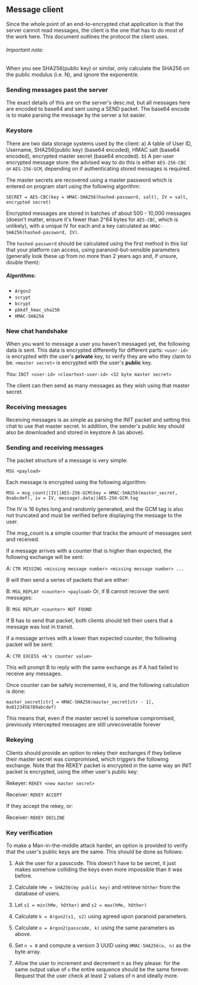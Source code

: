 ## Message client
Since the whole point of an end-to-encrypted chat application is that the server cannot read messages,
the client is the one that has to do most of the work here. This document outlines the protocol the client uses.

###### Important note:
When you see SHA256(public key) or similar, only calculate the SHA256 on the public modulus (i.e. N), and ignore the exponent/e.

### Sending messages past the server
The exact details of this are on the server's desc.md, but all messages here are encoded to base64 
and sent using a SEND packet. The base64 encode is to make parsing the message by the server a lot easier.

### Keystore
There are two data storage systems used by the client:
a) A table of User ID, Username, SHA256(public key) (base64 encoded), HMAC salt (base64 encoded), encrypted master secret (base64 encoded).
b) A per-user encrypted message store: the advised way to do this is either `AES-256-CBC` or `AES-256-GCM`, depending on if authenticating stored messages is required.

The master secrets are recovered using a master password which is entered on program start using the following algorithm:

`SECRET = AES-CBC(key = HMAC-SHA256(hashed-password, salt), IV = salt, encrypted secret)`

Encrypted messages are stored in batches of about 500 - 10,000 messages (doesn't matter, ensure it's fewer than 2^64 bytes for `AES-CBC`, which is unlikely), with a unique IV for each and a key calculated as `HMAC-SHA256(hashed-password, IV)`.

The `hashed-password` should be calculated using the first method in this list that your platform can access, using paranoid-but-sensible parameters (generally look these up from no more than 2 years ago and, if unsure, double them):

##### Algorithms:
- `Argon2`
- `scrypt`
- `bcrypt`
- `pbkdf_hmac_sha256`
- `HMAC-SHA256` 

### New chat handshake
When you want to message a user you haven't messaged yet, the following data is sent.
This data is encrypted differently for different parts:
`<user-id>` is encrypted with the user's **private** key, to verify they are who they claim to be.
`<master secret>` is encrypted with the user's **public** key.

You: `INIT <user-id> <cleartext-user-id> <32 byte master secret> `

The client can then send as many messages as they wish using that master secret.

### Receiving messages
Receiving messages is as simple as parsing the INIT packet and setting this chat to use that master secret.
In addition, the sender's public key should also be downloaded and stored in keystore A (as above).

### Sending and receiving messages
The packet structure of a message is very simple:

`MSG <payload>`

Each message is encrypted using the following algorithm:

`MSG = msg_count||IV||AES-256-GCM(key = HMAC-SHA256(master_secret, 0xabcdef), iv = IV, message).data||AES-256-GCM.tag`

The IV is 16 bytes long and randomly generated, and the GCM tag is also not truncated and must be verified before displaying the message to the user. 

The msg_count is a simple counter that tracks the amount of messages sent and received.

If a message arrives with a counter that is higher than expected, the following exchange will be sent:

A: `CTR MISSING <missing message number> <missing message number> ...`

B will then send a series of packets that are either:

B: `MSG_REPLAY <counter> <payload>`
Or, if B cannot recover the sent messages:

B: `MSG REPLAY <counter> NOT FOUND`

If B has to send that packet, both clients should tell their users that a message was lost in transit.

If a message arrives with a lower than expected counter, the following packet will be sent:

A: `CTR EXCESS <A's counter value>`

This will prompt B to reply with the same exchange as if A had failed to receive any messages.

Once counter can be safely incremented, it is, and the following calculation is done:

`master_secret[ctr] = HMAC-SHA256(master_secret[ctr - 1], 0x0123456789abcdef)`

This means that, even if the master secret is somehow compromised, previously intercepted messages are still unrecoverable forever

### Rekeying
Clients should provide an option to rekey their exchanges if they believe their master secret was compromised, which triggers the following exchange. Note that the REKEY packet is encrypted in the same way an INIT packet is encrypted, using the other user's public key:

Rekeyer: `REKEY <new master secret>`

Receiver: `REKEY ACCEPT` 

If they accept the rekey, or:

Receiver: `REKEY DECLINE`

### Key verification
To make a Man-in-the-middle attack harder, an option is provided to verify that the user's public keys are the same. This should be done as follows:
1) Ask the user for a passcode. This doesn't have to be secret, it just makes somehow colliding the keys even more impossible than it was before.

2) Calculate `hMe = SHA256(my public key)` and retrieve `hOther` from the database of users.

3) Let `s1 = min(hMe, hOther)` and `s2 = max(hMe, hOther)`

4) Calculate `k = Argon2(s1, s2)` using agreed upon paranoid parameters.

5) Calculate `o = Argon2(passcode, k)` using the same parameters as above.

6) Set `n = 0` and compute a version 3 UUID using `HMAC-SHA256(o, n)` as the byte array.

7) Allow the user to increment and decrement n as they please: for the same output value of `o` the entire sequence should be the same forever.
Request that the user check at least 2 values of n and ideally more.

